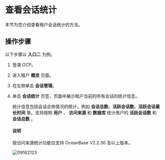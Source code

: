 查看会话统计
===========================

本节为您介绍查看租户会话统计的方法。

操作步骤
-------------------------

以下步骤以 **入口二** 为例。

1. 登录 OCP。

2. 进入租户 **概览** 页面。

3. 在左侧单击 **会话管理**。

4. 单击 **会话统计** 页签，页面中展示租户当前的所有会话的统计信息。

   统计信息包括会话总体情况的统计，例如 **会话总数、活跃会话数、活跃会话最长时间** 等。支持按照 **用户** 、 **访问来源** 和 **数据库** 统计用户的 **活跃会话数** 和 **会话总数** 。

   <main id="notice" type='explain'>
    <h4>说明</h4>
    <p>按访问来源统计功能仅支持 OceanBase V2.2.30 及以上版本。</p>
   </main>

   ![09162123](https://obbusiness-private.oss-cn-shanghai.aliyuncs.com/doc/img/ocp/420/%E4%BC%9A%E8%AF%9D%E7%BB%9F%E8%AE%A1.png)
